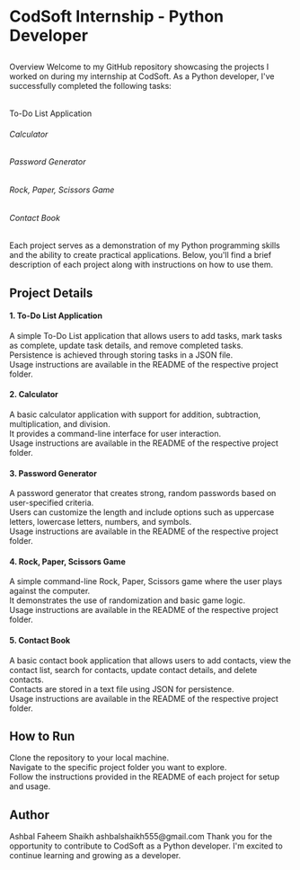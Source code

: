 # CodSoft Internship - Python Developer
<h2></h2>Overview</h2>
Welcome to my GitHub repository showcasing the projects I worked on during my internship at CodSoft. As a Python developer, I've successfully completed the following tasks:<br>
<h6></h6>To-Do List Application</h6>
<h6>Calculator</h6>
<h6>Password Generator</h6>
<h6>Rock, Paper, Scissors Game</h6>
<h6>Contact Book</h6>

Each project serves as a demonstration of my Python programming skills and the ability to create practical applications. Below, you'll find a brief description of each project along with instructions on how to use them.<br>

<h2>Project Details</h2>
<h4>1. To-Do List Application</h4>
A simple To-Do List application that allows users to add tasks, mark tasks as complete, update task details, and remove completed tasks.<br>
Persistence is achieved through storing tasks in a JSON file.<br>
Usage instructions are available in the README of the respective project folder.
<h4>2. Calculator</h4>
A basic calculator application with support for addition, subtraction, multiplication, and division.<br>
It provides a command-line interface for user interaction.<br>
Usage instructions are available in the README of the respective project folder.
<h4>3. Password Generator</h4>
A password generator that creates strong, random passwords based on user-specified criteria.<br>
Users can customize the length and include options such as uppercase letters, lowercase letters, numbers, and symbols.<br>
Usage instructions are available in the README of the respective project folder.
<h4>4. Rock, Paper, Scissors Game</h4>
A simple command-line Rock, Paper, Scissors game where the user plays against the computer.<br>
It demonstrates the use of randomization and basic game logic.<br>
Usage instructions are available in the README of the respective project folder.
<h4>5. Contact Book</h4>
A basic contact book application that allows users to add contacts, view the contact list, search for contacts, update contact details, and delete contacts.<br>
Contacts are stored in a text file using JSON for persistence.<br>
Usage instructions are available in the README of the respective project folder.
<h2>How to Run</h2>
Clone the repository to your local machine.<br>
Navigate to the specific project folder you want to explore.<br>
Follow the instructions provided in the README of each project for setup and usage.
<h2>Author</h2>
Ashbal Faheem Shaikh
ashbalshaikh555@gmail.com
Thank you for the opportunity to contribute to CodSoft as a Python developer. I'm excited to continue learning and growing as a developer.

